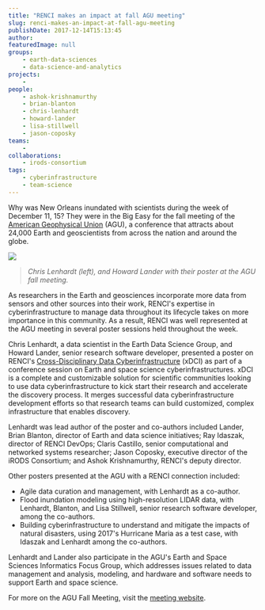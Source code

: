 ```yaml
---
title: "RENCI makes an impact at fall AGU meeting"
slug: renci-makes-an-impact-at-fall-agu-meeting
publishDate: 2017-12-14T15:13:45
author: 
featuredImage: null
groups:
    - earth-data-sciences
    - data-science-and-analytics
projects:
    - 
people:
    - ashok-krishnamurthy
    - brian-blanton
    - chris-lenhardt
    - howard-lander
    - lisa-stillwell
    - jason-coposky
teams: 
    - 
collaborations:
    - irods-consortium
tags:
    - cyberinfrastructure
    - team-science
---
```


Why was New Orleans inundated with scientists during the week of December 11, 15? They were in the Big Easy for the fall meeting of the [American Geophysical Union](https://sites.agu.org/) (AGU), a conference that attracts about 24,000 Earth and geoscientists from across the nation and around the globe.

![](https://renci.org/wp-content/uploads/2017/12/20171212_142716-1024x768.jpg)

> _Chris Lenhardt (left), and Howard Lander with their poster at the AGU fall meeting._

As researchers in the Earth and geosciences incorporate more data from sensors and other sources into their work, RENCI's expertise in cyberinfrastructure to manage data throughout its lifecycle takes on more importance in this community. As a result, RENCI was well represented at the AGU meeting in several poster sessions held throughout the week.

Chris Lenhardt, a data scientist in the Earth Data Science Group, and Howard Lander, senior research software developer, presented a poster on RENCI's [Cross-Disciplinary Data Cyberinfrastructure](https://ieeexplore.ieee.org/document/8091022) (xDCI) as part of a conference session on Earth and space science cyberinfrastructures. xDCI is a complete and customizable solution for scientific communities looking to use data cyberinfrastructure to kick start their research and accelerate the discovery process. It merges successful data cyberinfrastructure development efforts so that research teams can build customized, complex infrastructure that enables discovery.

Lenhardt was lead author of the poster and co-authors included Lander, Brian Blanton, director of Earth and data science initiatives; Ray Idaszak, director of RENCI DevOps; Claris Castillo, senior computational and networked systems researcher; Jason Coposky, executive director of the iRODS Consortium; and Ashok Krishnamurthy, RENCI's deputy director.

Other posters presented at the AGU with a RENCI connection included:

- Agile data curation and management, with Lenhardt as a co-author.
- Flood inundation modeling using high-resolution LIDAR data, with Lenhardt, Blanton, and Lisa Stillwell, senior research software developer, among the co-authors.
- Building cyberinfrastructure to understand and mitigate the impacts of natural disasters, using 2017's Hurricane Maria as a test case, with Idaszak and Lenhardt among the co-authors.

Lenhardt and Lander also participate in the AGU's Earth and Space Sciences Informatics Focus Group, which addresses issues related to data management and analysis, modeling, and hardware and software needs to support Earth and space science.

For more on the AGU Fall Meeting, visit the [meeting website](https://fallmeeting.agu.org/2017/).

<!-- _-Karen Green_ -->
